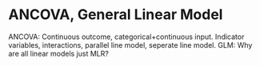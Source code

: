 # ANCOVA, General Linear Model
ANCOVA: Continuous outcome, categorical+continuous input.
Indicator variables, interactions, parallel line model, seperate line model.
GLM: Why are all linear models just MLR?

